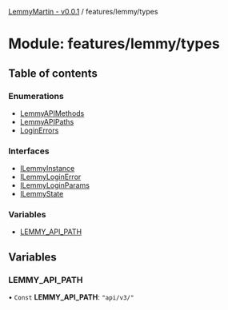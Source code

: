 [LemmyMartin - v0.0.1](../README.md) / features/lemmy/types

# Module: features/lemmy/types

## Table of contents

### Enumerations

- [LemmyAPIMethods](../enums/features_lemmy_types.LemmyAPIMethods.md)
- [LemmyAPIPaths](../enums/features_lemmy_types.LemmyAPIPaths.md)
- [LoginErrors](../enums/features_lemmy_types.LoginErrors.md)

### Interfaces

- [ILemmyInstance](../interfaces/features_lemmy_types.ILemmyInstance.md)
- [ILemmyLoginError](../interfaces/features_lemmy_types.ILemmyLoginError.md)
- [ILemmyLoginParams](../interfaces/features_lemmy_types.ILemmyLoginParams.md)
- [ILemmyState](../interfaces/features_lemmy_types.ILemmyState.md)

### Variables

- [LEMMY\_API\_PATH](features_lemmy_types.md#lemmy_api_path)

## Variables

### LEMMY\_API\_PATH

• `Const` **LEMMY\_API\_PATH**: ``"api/v3/"``
